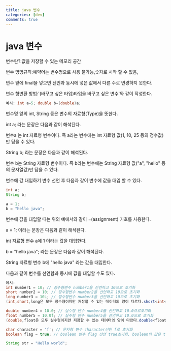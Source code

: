 ```yaml
---
title: java 변수
categories: [dev]
comments: true
---
```

java 변수
=============

변수란?:값을 저장할 수 있는 메모리 공간

변수 명명규칙:예약어는 변수명으로 사용 불가능,숫자로 시작 할 수 없음,

변수 앞에 final을 넣으면 선언과 동시에 넣은 값에서 다른 수로 변경하지 못한다.

변수 형변환 방법:'(바꾸고 싶은 타입)타입을 바꾸고 싶은 변수'와 같이 작성한다.
```java
예시: int a=5; double b=(double)a;
```
변수명 앞의 int, String 등은 변수의 자료형(Type)을 뜻한다.

int a; 라는 문장은 다음과 같이 해석된다.

변수a 는 int 자료형 변수이다. 즉 a라는 변수에는 int 자료형 값(1, 10, 25 등의 정수값)만 담을 수 있다.

String b; 라는 문장은 다음과 같이 해석된다.

변수 b는 String 자료형 변수이다. 즉 b라는 변수에는 String 자료형 값("a", "hello" 등의 문자열값)만 담을 수 있다.

변수에 값 대입하기
변수 선언 후 다음과 같이 변수에 값을 대입 할 수 있다.
```java
int a;
String b;

a = 1;
b = "hello java";
```
변수에 값을 대입할 때는 위의 예에서와 같이 =(assignment) 기호를 사용한다.

a = 1; 이라는 문장은 다음과 같이 해석된다.

int 자료형 변수 a에 1 이라는 값을 대입한다.

b = "hello java"; 라는 문장은 다음과 같이 해석된다.

String 자료형 변수 b에 "hello java" 라는 값을 대입한다.

다음과 같이 변수를 선언함과 동시에 값을 대입할 수도 있다.
```java
예시:
int number1 = 10; // 정수형변수 number1을 선언하고 10으로 초기화
short number2 = 10; // 정수형변수 number2을 선언하고 10으로 초기화
long number3 = 10L; // 정수형변수 number3을 선언하고 10으로 초기화
(int,short,long은 모두 정수형이지만 저장할 수 있는 데이터의 양이 다르다.short<int<long순,long은 쓸 때 L을 붙인다.)

double number4 = 10.0; // 실수형 변수 number4를 선언하고 10.0으로초기화
float number5 = 10.0f; // 실수형 변수 number5을 선언하고 10.0으로 초기화
(double,float은 모두 실수형이지만 저장할 수 있는 데이터의 양이 다르다.double<float순,float은 쓸 때 f를 붙인다.)

char character = 'f'; // 문자형 변수 character선언 f로 초기화
boolean flag = true; // boolean 변수 flag 선언 true초기화, boolean의 값은 true, false 두개의값만가질수있다.

String str = "Hello world";
```

